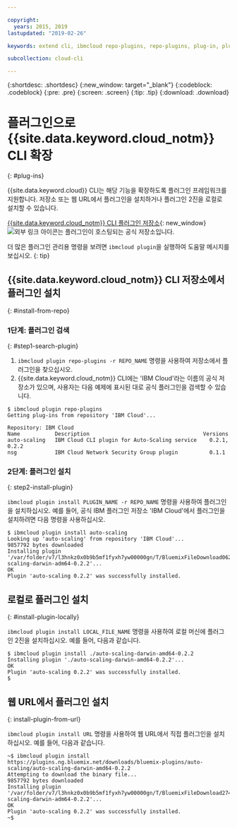 ```yaml
---

copyright:
  years: 2015, 2019
lastupdated: "2019-02-26"

keywords: extend cli, ibmcloud repo-plugins, repo-plugins, plug-in, plugin, ibmcloud cli, ibmcloud, ibmcloud dev, cli, command line, command-line, developer tools, plugin install

subcollection: cloud-cli

---
```


{:shortdesc: .shortdesc}
{:new_window: target="_blank"}
{:codeblock: .codeblock}
{:pre: .pre}
{:screen: .screen}
{:tip: .tip}
{:download: .download}

# 플러그인으로 {{site.data.keyword.cloud_notm}} CLI 확장
{: #plug-ins}

{{site.data.keyword.cloud}} CLI는 해당 기능을 확장하도록 플러그인 프레임워크를 지원합니다. 저장소 또는 웹 URL에서 플러그인을 설치하거나 플러그인 2진을 로컬로 설치할 수 있습니다.

[{{site.data.keyword.cloud_notm}} CLI 플러그인 저장소](https://plugins.cloud.ibm.com/ui/repository.html){: new_window} ![외부 링크 아이콘](../../../icons/launch-glyph.svg)는 플러그인이 호스팅되는 공식 저장소입니다.

더 많은 플러그인 관리용 명령을 보려면 `ibmcloud plugin`을 실행하여 도움말 메시지를 보십시오.
{: tip}

## {{site.data.keyword.cloud_notm}} CLI 저장소에서 플러그인 설치
{: #install-from-repo}

### 1단계: 플러그인 검색
{: #step1-search-plugin}

1. `ibmcloud plugin repo-plugins -r REPO_NAME` 명령을 사용하여 저장소에서 플러그인을 찾으십시오.
2. {{site.data.keyword.cloud_notm}} CLI에는 'IBM Cloud'라는 이름의 공식 저장소가 있으며, 사용자는 다음 예제에 표시된 대로 공식 플러그인을 검색할 수 있습니다.

  ```
  $ ibmcloud plugin repo-plugins
  Getting plug-ins from repository 'IBM Cloud'...

  Repository: IBM Cloud
  Name           Description                                    Versions
  auto-scaling   IBM Cloud CLI plugin for Auto-Scaling service    0.2.1, 0.2.2
  nsg            IBM Cloud Network Security Group plugin          0.1.1

  ```

### 2단계: 플러그인 설치
{: step2-install-plugin}

`ibmcloud plugin install PLUGIN_NAME -r REPO_NAME` 명령을 사용하여 플러그인을 설치하십시오. 예를 들어, 공식 IBM 플러그인 저장소 'IBM Cloud'에서 플러그인을 설치하려면 다음 명령을 사용하십시오.

  ```
  $ ibmcloud plugin install auto-scaling 
  Looking up 'auto-scaling' from repository 'IBM Cloud'...
  9857792 bytes downloaded
  Installing plugin '/var/folder/v7/l3hnkz0x0b9b5mf1fyxh7yw00000gn/T/BluemixFileDownload062468676/auto-scaling-darwin-adm64-0.2.2'...
  OK
  Plugin 'auto-scaling 0.2.2' was successfully installed.
  ```

## 로컬로 플러그인 설치
{: #install-plugin-locally}

`ibmcloud plugin install LOCAL_FILE_NAME` 명령을 사용하여 로컬 머신에 플러그인 2진을 설치하십시오. 예를 들어, 다음과 같습니다.

  ```
  $ ibmcloud plugin install ./auto-scaling-darwin-amd64-0.2.2
  Installing plugin './auto-scaling-darwin-amd64-0.2.2'...
  OK
  Plugin 'auto-scaling 0.2.2' was successfully installed.
  $
  ```

## 웹 URL에서 플러그인 설치
{: install-plugin-from-url}

`ibmcloud plugin install URL` 명령을 사용하여 웹 URL에서 직접 플러그인을 설치하십시오. 예를 들어, 다음과 같습니다.

  ```
  ~$ ibmcloud plugin install https://plugins.ng.bluemix.net/downloads/bluemix-plugins/auto-scaling/auto-scaling-darwin-amd64-0.2.2
  Attempting to download the binary file...
  9857792 bytes downloaded
  Installing plugin '/var/folder/v7/l3hnkz0x0b9b5mf1fyxh7yw00000gn/T/BluemixFileDownload274645142/auto-scaling-darwin-adm64-0.2.2'...
  OK
  Plugin 'auto-scaling 0.2.2' was successfully installed.
  ~$
  ```
